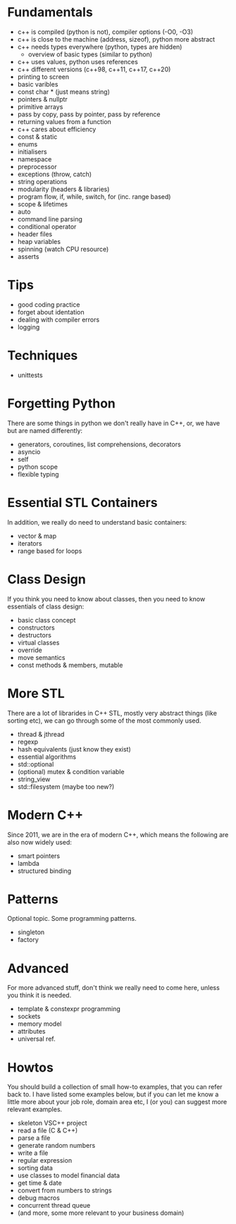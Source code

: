 

Fundamentals
============

- c++ is compiled (python is not), compiler options (-O0, -O3)
- c++ is close to the machine (address, sizeof), python more abstract
- c++ needs types everywhere (python, types are hidden)
  - overview of basic types (similar to python)
- c++ uses values, python uses references
- c++ different versions (c++98, c++11, c++17, c++20)
- printing to screen
- basic varibles
- const char *   (just means string)
- pointers & nullptr
- primitive arrays
- pass by copy, pass by pointer, pass by reference
- returning values from a function
- c++ cares about efficiency
- const & static
- enums
- initialisers
- namespace
- preprocessor
- exceptions (throw, catch)
- string operations
- modularity (headers & libraries)
- program flow, if, while, switch, for (inc. range based)
- scope & lifetimes
- auto
- command line parsing
- conditional operator
- header files
- heap variables
- spinning (watch CPU resource)
- asserts


Tips
====

- good coding practice
- forget about identation
- dealing with compiler errors
- logging

Techniques
==========

- unittests

Forgetting Python
=================

There are some things in python we don't really have in C++, or, we have but are named differently:

- generators, coroutines, list comprehensions, decorators
- asyncio
- self
- python scope
- flexible typing


Essential STL Containers
========================

In addition, we really do need to understand basic containers:

- vector & map
- iterators
- range based for loops

Class Design
============

If you think you need to know about classes, then you need to know essentials of class design:

- basic class concept
- constructors
- destructors
- virtual classes
- override
- move semantics
- const methods & members, mutable


More STL
========

There are a lot of librarides in C++ STL, mostly very abstract things (like sorting etc), we can go through some of the most commonly used.

- thread & jthread
- regexp
- hash equivalents (just know they exist)
- essential algorithms
- std::optional
- (optional) mutex & condition variable
- string_view
- std::filesystem (maybe too new?)


Modern C++
==========

Since 2011, we are in the era of modern C++, which means the following are also now widely used:

- smart pointers
- lambda
- structured binding


Patterns
========

Optional topic.  Some programming patterns.

- singleton
- factory


Advanced
========

For more advanced stuff, don't think we really need to come here, unless you think it is needed.

- template & constexpr programming
- sockets
- memory model
- attributes
- universal ref.



Howtos
=======

You should build a collection of small how-to examples, that you can refer back to. I have listed some examples below, but if you can let me know a little more about your job role, domain area etc, I (or you) can suggest more relevant examples.

- skeleton VSC++ project
- read a file (C & C++)
- parse a file
- generate random numbers
- write a file
- regular expression
- sorting data
- use classes to model financial data
- get time & date
- convert from numbers to strings
- debug macros
- concurrent thread queue
- (and more, some more relevant to your business domain)







